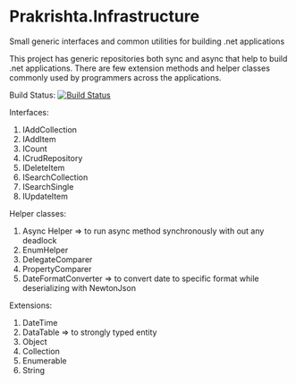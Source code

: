 # Prakrishta.Infrastructure
Small generic interfaces and common utilities for building .net applications

This project has generic repositories both sync and async that help to build .net applications. There are few extension methods and helper classes commonly used by programmers across the applications.

Build Status:
[![Build Status](https://dev.azure.com/prakrishta0270/Prakrishta%20Open%20Source/_apis/build/status/sarul84.Prakrishta.Infrastructure?branchName=master)](https://dev.azure.com/prakrishta0270/Prakrishta%20Open%20Source/_build/latest?definitionId=3&branchName=master)

Interfaces:

1. IAddCollection
2. IAddItem
3. ICount
4. ICrudRepository
5. IDeleteItem
6. ISearchCollection
7. ISearchSingle
8. IUpdateItem

Helper classes:
1. Async Helper => to run async method synchronously with out any deadlock
2. EnumHelper
3. DelegateComparer
4. PropertyComparer
5. DateFormatConverter => to convert date to specific format while deserializing with NewtonJson

Extensions:
1. DateTime
2. DataTable => to strongly typed entity
3. Object
4. Collection
5. Enumerable
6. String
